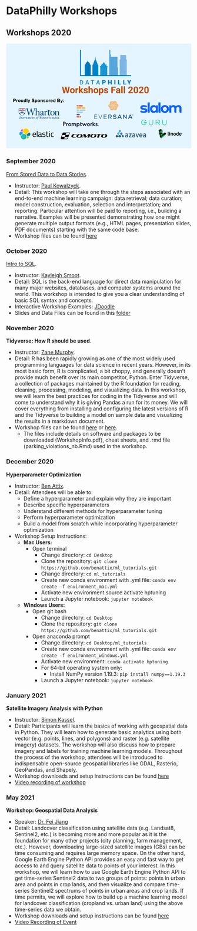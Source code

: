 # DataPhilly Workshops

  
## Workshops 2020 
<img src="EventTitleSponsors_Aug302020.png?raw=true"/>

### September 2020
[From Stored Data to Data Stories](https://github.com/pjkowalczyk/DataPhilly_StoredDataStories). 
- Instructor: [Paul Kowalzyck](https://www.linkedin.com/in/pauljkowalczyk/). 
- Detail: This workshop will take one through the steps associated with an end-to-end machine learning campaign: data retrieval; data curation; model construction, evaluation, selection and interpretation; and reporting. Particular attention will be paid to reporting, i.e., building a narrative. Examples will be presented demonstrating how one might generate multiple output formats (e.g., HTML pages, presentation slides, PDF documents) starting with the same code base.  
- Workshop files can be found [here](https://github.com/pjkowalczyk/DataPhilly_StoredDataStories)

### October 2020
[Intro to SQL](http://tpcg.io/HjSt3dp7). 
- Instructor: [Kayleigh Smoot](https://www.linkedin.com/in/kayleigh-smoot/). 
- Detail: SQL is the back-end language for direct data manipulation for many major websites, databases, and computer systems around the world. This workshop is intended to give you a clear understanding of basic SQL syntax and concepts. 
- Interactive Workshop Examples: [JDoodle](https://www.jdoodle.com/ia/2QC)
- Slides and Data Files can be found in this [folder](https://github.com/DataPhilly/Workshops/tree/master/WorkshopFiles/IntroToSQL)

### November 2020
**Tidyverse: How R should be used**. 
- Instructor: [Zane Murphy](https://www.linkedin.com/in/zane-murphy-406809125/). 
- Detail: R has been rapidly growing as one of the most widely used programming languages for data science in recent years. However, in its most basic form, R is complicated, a bit choppy, and generally doesn’t provide much benefit over its main competitor, Python. Enter Tidyverse, a collection of packages maintained by the R foundation for reading, cleaning, processing, modeling, and visualizing data. In this workshop, we will learn the best practices for coding in the Tidyverse and will come to understand why it is giving Pandas a run for its money. We will cover everything from installing and configuring the latest versions of R and the Tidyverse to building a model on sample data and visualizing the results in a markdown document.
- Workshop files can be found [here](https://github.com/zanemurphy/DataPhilly-Tidyverse) or [here](https://github.com/zanemurphy/DataPhilly-Tidyverse). 
  - The files include details on software and packages to be downloaded (WorkshopInfo.pdf), cheat sheets,  and .rmd file (parking_violations_nb.Rmd) used in the workshop.
  
### December 2020  
**Hyperparameter Optimization**
- Instructor: [Ben Attix](https://www.linkedin.com/in/benattix/).
- Detail: Attendees will be able to:  
  - Define a hyperparameter and explain why they are important  
  - Describe specific hyperparameters  
  - Understand different methods for hyperparameter tuning  
  - Perform hyperparameter optimization  
  - Build a model from scratch while incorporating hyperparameter optimization  
- Workshop Setup Instructions:  
  - **Mac Users:**  
    - Open terminal  
      - Change directory: `cd Desktop`
      - Clone the repository: `git clone https://github.com/benattix/ml_tutorials.git`
      - Change directory: `cd ml_tutorials`
      - Create new conda environment with .yml file: `conda env create -f environment_mac.yml`
      - Activate new environment source activate hptuning
      - Launch a Jupyter notebook: `jupyter notebook`
   - **Windows Users:**
      - Open git bash  
        - Change directory: `cd Desktop`  
        - Clone the repository: `git clone https://github.com/benattix/ml_tutorials.git`  
      - Open anaconda prompt  
        - Change directory: `cd Desktop/ml_tutorials`  
        - Create new conda environment with .yml file: `conda env create -f environment_windows.yml`  
        - Activate new environment: `conda activate hptuning`  
        - For 64-bit operating system only:
          - Install NumPy version 1.19.3: `pip install numpy==1.19.3`
        - Launch a Jupyter notebook: `jupyter notebook`
  
### January 2021 
**Satellite Imagery Analysis with Python**
- Instructor: [Simon Kassel](https://www.linkedin.com/in/simon-kassel-6b074434/).  
- Detail: Participants will learn the basics of working with geospatial data in Python. They will learn how to generate basic analytics using both vector (e.g. points, lines, and polygons) and raster (e.g. satellite imagery) datasets. The workshop will also discuss how to prepare imagery and labels for training machine learning models. Throughout the process of the workshop, attendees will be introduced to indispensable open-source geospatial libraries like GDAL, Rasterio, GeoPandas, and Shapely. 
- Workshop downloads and setup instructions can be found [here](https://github.com/simonkassel/python-satellite-imagery-workshop)
- [Video recording of workshop](https://youtu.be/KFO9zCFBwtY)

### May 2021
**Workshop: Geospatial Data Analysis**
- Speaker: [Dr. Fei Jiang](https://www.linkedin.com/in/fei-jiang)
- Detail: Landcover classification using satellite data (e.g. Landsat8, Sentinel2, etc.) is becoming more and more popular as it is the foundation for many other projects (city planning, farm management, etc.). However, downloading large-sized satellite images (GBs) can be time consuming and requires large memory space. On the other hand, Google Earth Engine Python API provides an easy and fast way to get access to and query satellite data to points of your interest. In this workshop, we will learn how to use Google Earth Engine Python API to get time-series Sentinel2 data to two groups of points: points in urban area and points in crop lands, and then visualize and compare time-series Sentinel2 spectrums of points in urban areas and crop lands. If time permits, we will explore how to build up a machine learning model for landcover classification (cropland vs. urban land) using the above time-series data we obtain.
- Workshop downloads and setup instructions can be found [here](https://github.com/PlantVillage/dataphilly_Jiang)
- [Video Recording of Event](https://youtu.be/OSYm9e6BO40 )
